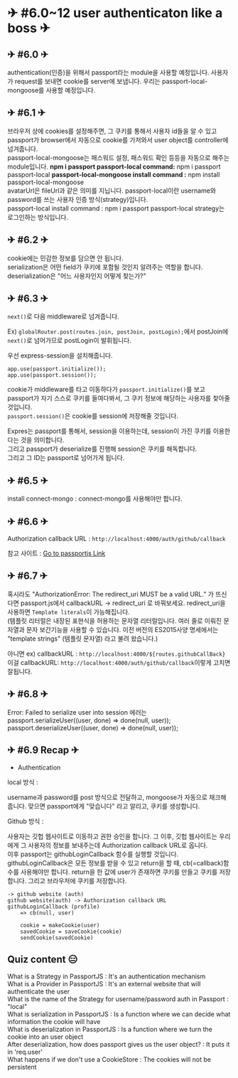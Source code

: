# ✈ #6.0~12 user authenticaton like a boss ✈

## ✈ #6.0 ✈

authentication(인증)을 위해서 passport라는 module을 사용할 예정입니다.
사용자가 request를 보내면 cookie를 server에 보냅니다.
우리는 passport-local-mongoose를 사용할 예정입니다.

## ✈ #6.1 ✈

브라우저 상에 cookies를 설정해주면, 그 쿠키를 통해서 사용자 id들을 알 수 있고 passport가 browser에서 자동으로 cookie를 가저와서 user object를 controller에 넘겨줍니다.  
passport-local-mongoose는 패스워드 설정, 패스워드 확인 등등을 자동으로 해주는 module입니다.
**npm i passport passport-local command:** npm i passport passport-local
**passport-local-mongoose install command :** npm install passport-local-mongoose  
avatarUrl은 fileUrl과 같은 의미를 지닙니다.
passport-local이란 username와 password를 쓰는 사용자 인증 방식(strategy)입니다.  
passport-local install command : npm i passport passport-local
strategy는 로그인하는 방식입니다.

## ✈ #6.2 ✈

cookie에는 민감한 정보를 담으면 안 됩니다.  
serialization은 어떤 field가 쿠키에 포함될 것인지 알려주는 역할을 합니다.  
deserialization은 "어느 사용자인지 어떻게 찾는가?"

## ✈ #6.3 ✈

`next()`로 다음 middleware로 넘겨줍니다.

Ex) `globalRouter.post(routes.join, postJoin, postLogin);`에서 postJoin에 `next()`로 넘어가므로 postLogin이 발휘됩니다.

우선 express-session을 설치해줍니다.

`app.use(passport.initialize());`  
`app.use(passport.session());`

cookie가 middleware를 타고 이동하다가 `passport.initialize()`를 보고 passport가 자기 스스로 쿠키를 들여다봐서, 그 쿠키 정보에 해당하는 사용자를 찾아줄 것입니다.  
`passport.session()`은 cookie를 session에 저장해줄 것입니다.

Expres는 passport를 통해서, session을 이용하는데, session이 가진 쿠키를 이용한다는 것을 의미합니다.  
그리고 passport가 deserialize를 진행해 session은 쿠키를 해독합니다.  
그리고 그 ID는 passport로 넘어가게 됩니다.

## ✈ #6.5 ✈

install connect-mongo : connect-mongo를 사용해야만 합니다.

## ✈ #6.6 ✈

Authorization callback URL : `http://localhost:4000/auth/github/callback`

참고 사이트 : [Go to passportjs Link](http://www.passportjs.org/)

## ✈ #6.7 ✈

혹시라도 "AuthorizationError: The redirect_uri MUST be a valid URL." 가 뜨신다면 passport.js에서 callbackURL → redirect_uri 로 바꿔보세요.
redirect_uri을 사용하면 `Template literals`이 가능해집니다.  
(템플릿 리터럴은 내장된 표현식을 허용하는 문자열 리터럴입니다. 여러 줄로 이뤄진 문자열과 문자 보간기능을 사용할 수 있습니다. 이전 버전의 ES2015사양 명세에서는 "template strings" (템플릿 문자열) 라고 불려 왔습니다.)

아니면 ex) callbackURL : `http://localhost:4000/${routes.githubCallBack}`  
이걸 callbackURL: `http://localhost:4000/auth/github/callback`이렇게 고치면 잘됩니다.

## ✈ #6.8 ✈

Error: Failed to serialize user into session 에러는  
passport.serializeUser((user, done) => done(null, user));  
passport.deserializeUser((user, done) => done(null, user));

## ✈ #6.9 Recap ✈

- Authentication

local 방식 :

username과 password를 post 방식으로 전달하고, mongoose가 자동으로 채크해줍니다. 맞으면 passport에게 "맞습니다" 라고 알리고, 쿠키를 생성합니다.

Github 방식 :

사용자는 깃헙 웹사이트로 이동하고 권한 승인을 합니다. 그 이후, 깃헙 웹사이트는 우리에게 그 사용자의 정보를 보내주는데 Authorization callback URL로 옵니다.  
이후 passport는 githubLoginCallback 함수를 실행할 것입니다.  
githubLoginCallback은 모든 정보를 받을 수 있고 return을 할 때, cb(=callback)함수를 사용해야만 합니다. return을 한 값에 user가 존재하면 쿠키를 만들고 쿠키를 저장합니다. 그리고 브라우저에 쿠키를 저장합니다.

```
-> github website (auth)
github website(auth) -> Authorization callback URL
githubLoginCallback (profile)
    => cb(null, user)

    cookie = makeCookie(user)
    savedCookie = saveCookie(cookie)
    sendCookie(savedCookie)
```

## Quiz content 😑

What is a Strategy in PassportJS : It's an authentication mechanism  
What is a Provider in PassportJS : It's an external website that will authenticate the user  
What is the name of the Strategy for username/password auth in Passport : "local"  
What is serialization in PassportJS : Is a function where we can decide what information the cookie will have  
What is deserialization in PassportJS : Is a function where we turn the cookie into an user object  
After deserialization, how does passport gives us the user object? : It puts it in 'req.user'  
What happens if we don't use a CookieStore : The cookies will not be persistent
